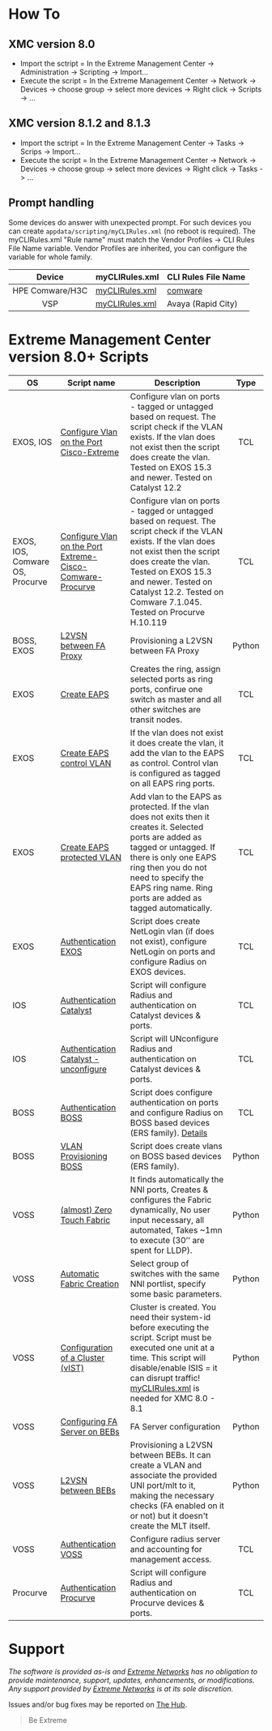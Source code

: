 # How To
## XMC version 8.0
* Import the sctript = In the Extreme Management Center -> Administration -> Scripting  -> Import...
* Execute the script = In the Extreme Management Center -> Network -> Devices -> choose group -> select more devices -> Right click -> Scripts -> ...
## XMC version 8.1.2 and 8.1.3
* Import the sctript = In the Extreme Management Center -> Tasks -> Scrips  -> Import...
* Execute the script = In the Extreme Management Center -> Network -> Devices -> choose group -> select more devices -> Right click -> Tasks -> ...

## Prompt handling
Some devices do answer with unexpected prompt. For such devices you can create `appdata/scripting/myCLIRules.xml` (no reboot is required). The myCLIRules.xml "Rule name" must match the Vendor Profiles -> CLI Rules File Name variable. Vendor Profiles are inherited, you can configure the variable for whole family.

| Device        | myCLIRules.xml | CLI Rules File Name |
|:-------------:| -------------- | ------------------- |
|HPE Comware/H3C|[myCLIRules.xml](xml/comware/myCLIRules.xml?raw=true)|[comware](xml/comware/VendorProfilesComware.png?raw=true)|
|VSP|[myCLIRules.xml](xml/VOSS/myCLIRules.xml?raw=true)|Avaya (Rapid City)|


# Extreme Management Center version 8.0+ Scripts
| OS | Script name   | Description   | Type   |
| -- | ------------- | ------------- |:------:|
| EXOS, IOS |[Configure Vlan on the Port Cisco-Extreme](xml/Configure_Vlan_on_the_Port-Cisco-Extreme.xml?raw=true)|Configure vlan on ports - tagged or untagged based on request. The script check if the VLAN exists. If the vlan does not exist then the script does create the vlan. Tested on EXOS 15.3 and newer. Tested on Catalyst 12.2|TCL|
| EXOS, IOS, Comware OS, Procurve |[Configure Vlan on the Port Extreme-Cisco-Comware-Procurve](xml/Configure_Vlan_on_the_Port-Extreme-Cisco-Comware-Procurve.xml.xml?raw=true)|Configure vlan on ports - tagged or untagged based on request. The script check if the VLAN exists. If the vlan does not exist then the script does create the vlan. Tested on EXOS 15.3 and newer. Tested on Catalyst 12.2. Tested on Comware 7.1.045. Tested on Procurve H.10.119|TCL|
| BOSS, EXOS |[L2VSN between FA Proxy](xml/FA_L2VSN_Create.xml?raw=true)|Provisioning a L2VSN between FA Proxy|Python|
| EXOS |[Create EAPS ](xml/Create_EAPS.xml?raw=true)|Creates the ring, assign selected ports as ring ports, confirue one switch as master and all other switches are transit nodes.|TCL|
| EXOS |[Create EAPS control VLAN](xml/Create_EAPS_control_VLAN.xml?raw=true)| If the vlan does not exist it does create the vlan, it add the vlan to the EAPS as control. Control vlan is configured as tagged on all EAPS ring ports.|TCL|
| EXOS |[Create EAPS protected VLAN](xml/Create_EAPS_protected_VLAN.xml?raw=true)|Add vlan to the EAPS as protected. If the vlan does not exits then it creates it. Selected ports are added as tagged or untagged. If there is only one EAPS ring then you do not need to specify the EAPS ring name. Ring ports are added as tagged automatically.|TCL|
| EXOS |[Authentication EXOS](xml/Authentication_EXOS.xml?raw=true)|Script does create NetLogin vlan (if does not exist), configure NetLogin on ports and configure Radius on EXOS devices.|TCL|
| IOS |[Authentication Catalyst](xml/Authentication_Catalyst.xml?raw=true)|Script will configure Radius and authentication on Catalyst devices & ports.|TCL|
| IOS |[Authentication Catalyst - unconfigure](xml/Authentication_Catalyst_unconfigure.xml?raw=true)|Script will UNconfigure Radius and authentication on Catalyst devices & ports.|TCL|
| BOSS |[Authentication BOSS](xml/Authentication_BOSS.xml?raw=true)|Script does configure authentication on ports and configure Radius on BOSS based devices (ERS family). [Details](Authentication_BOSS.md)|TCL|
| BOSS |[VLAN Provisioning BOSS](xml/VLAN_Provisioning_BOSS.xml?raw=true)|Script does create vlans on  BOSS based devices (ERS family).|Python|
| VOSS |[(almost) Zero Touch Fabric](xml/aZTF.xml?raw=true)|It finds automatically the NNI ports, Creates & configures the Fabric dynamically, No user input necessary, all automated, Takes ~1mn to execute (30’’ are spent for LLDP).|Python|
| VOSS |[Automatic Fabric Creation](xml/FC_Config.xml?raw=true)|Select group of switches with the same NNI portlist, specify some basic parameters.|Python|
| VOSS |[Configuration of a Cluster (vIST)](xml/Fabric_Cluster_Create.xml?raw=true)|Cluster is created. You need their system-id before executing the script. Script must be executed one unit at a time. This script will disable/enable ISIS = it can disrupt traffic! [myCLIRules.xml](xml/VOSS/myCLIRules.xml?raw=true) is needed for XMC 8.0 - 8.1|Python|
| VOSS |[Configuring FA Server on BEBs](xml/FAServer_Create.xml?raw=true)|FA Server configuration|Python|
| VOSS |[L2VSN between BEBs](xml/L2VSN.xml?raw=true)|Provisioning a L2VSN between BEBs. It can create a VLAN and associate the provided UNI port/mlt to it, making the necessary checks (FA enabled on it or not) but it doesn't create the MLT itself.|Python|
| VOSS |[Authentication VOSS](xml/Authentication_VOSS.xml?raw=true)|Configure radius server and accounting for management access.|TCL|
| Procurve |[Authentication Procurve](xml/Authentication_Procurve.xml?raw=true)|Script will configure Radius and authentication on Procurve devices & ports.|TCL|


# Support
_The software is provided as-is and [Extreme Networks](http://www.extremenetworks.com/) has no obligation to provide maintenance, support, updates, enhancements, or modifications. Any support provided by [Extreme Networks](http://www.extremenetworks.com/) is at its sole discretion._

Issues and/or bug fixes may be reported on [The Hub](https://community.extremenetworks.com/extreme).
>Be Extreme
